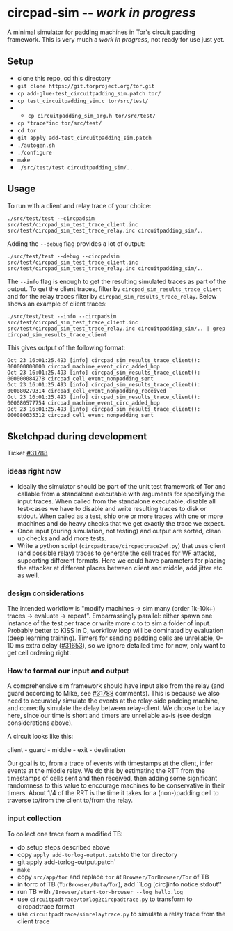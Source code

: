 # circpad-sim -- *work in progress*
A minimal simulator for padding machines in Tor's circuit padding framework.
This is very much a *work in progress*, not ready for use just yet. 

## Setup
- clone this repo, cd this directory
- `git clone https://git.torproject.org/tor.git`
- `cp add-glue-test_circuitpadding_sim.patch tor/`
- `cp test_circuitpadding_sim.c tor/src/test/`
- - `cp circuitpadding_sim_arg.h tor/src/test/`
- `cp *trace*inc tor/src/test/`
- `cd tor`
- `git apply add-test_circuitpadding_sim.patch`
- `./autogen.sh`
- `./configure`
- `make`
- `./src/test/test circuitpadding_sim/..`

## Usage
To run with a client and relay trace of your choice:

`./src/test/test --circpadsim src/test/circpad_sim_test_trace_client.inc src/test/circpad_sim_test_trace_relay.inc circuitpadding_sim/..`

Adding the `--debug` flag provides a lot of output:

`./src/test/test --debug --circpadsim src/test/circpad_sim_test_trace_client.inc src/test/circpad_sim_test_trace_relay.inc circuitpadding_sim/..`

The `--info` flag is enough to get the resulting simulated traces as part of the
output. To get the client traces, filter by `circpad_sim_results_trace_client`
and for the relay traces filter by `circpad_sim_results_trace_relay`. Below
shows an example of client traces:

`./src/test/test --info --circpadsim src/test/circpad_sim_test_trace_client.inc src/test/circpad_sim_test_trace_relay.inc circuitpadding_sim/.. | grep circpad_sim_results_trace_client`

This gives output of the following format:

```
Oct 23 16:01:25.493 [info] circpad_sim_results_trace_client(): 000000000000 circpad_machine_event_circ_added_hop
Oct 23 16:01:25.493 [info] circpad_sim_results_trace_client(): 000000084278 circpad_cell_event_nonpadding_sent
Oct 23 16:01:25.493 [info] circpad_sim_results_trace_client(): 000080279314 circpad_cell_event_nonpadding_received
Oct 23 16:01:25.493 [info] circpad_sim_results_trace_client(): 000080577754 circpad_machine_event_circ_added_hop
Oct 23 16:01:25.493 [info] circpad_sim_results_trace_client(): 000080635312 circpad_cell_event_nonpadding_sent
```

## Sketchpad during development
Ticket [#31788](https://trac.torproject.org/projects/tor/ticket/31788)

### ideas right now
- Ideally the simulator should be part of the unit test framework of Tor and
  callable from a standalone executable with arguments for specifying the input
  traces. When called from the standalone executable, disable all test-cases we
  have to disable and write resulting traces to disk or stdout. When called as a
  test, ship one or more traces with one or more machines and do heavy checks
  that we get exactly the trace we expect.
- Once input (during simulation, not testing) and output are sorted, clean up
  checks and add more tests. 
- Write a python script (`circpadtrace/circpadtrace2wf.py`) that uses client
  (and possible relay) traces to generate the cell traces for WF attacks,
  supporting different formats. Here we could have parameters for placing the
  attacker at different places between client and middle, add jitter etc as
  well.

### design considerations
The intended workflow is "modify machines -> sim many (order 1k-10k+) traces ->
evaluate -> repeat". Embarrassingly parallel: either spawn one instance of the
test per trace or write more c to to sim a folder of input. Probably better to
KISS in C, workflow loop will be dominated by evaluation (deep learning
training). Timers for sending padding cells are unreliable, 0-10 ms extra delay
([#31653](https://trac.torproject.org/projects/tor/ticket/31653)), so we ignore
detailed time for now, only want to get cell ordering right.

### How to format our input and output
A comprehensive sim framework should have input also from the relay (and guard
according to Mike, see
[#31788](https://trac.torproject.org/projects/tor/ticket/31788) comments). This
is because we also need to accurately simulate the events at the relay-side
padding machine, and correctly simulate the delay between relay-client. We
choose to be lazy here, since our time is short and timers are unreliable as-is
(see design considerations above). 

A circuit looks like this:

client - guard - middle - exit - destination

Our goal is to, from a trace of events with timestamps at the client, infer
events at the middle relay. We do this by estimating the RTT from the timestamps
of cells sent and then received, then adding some significant randomness to this
value to encourage machines to be conservative in their timers. About 1/4 of the
RRT is the time it takes for a (non-)padding cell to traverse to/from the client
to/from the relay.

### input collection
To collect one trace from a modified TB:
- do setup steps described above
- copy `apply add-torlog-output.patch`to the tor directory
- git apply add-torlog-output.patch`
- `make`
- copy `src/app/tor` and replace `tor` at `Browser/TorBrowser/Tor` of TB
- in torrc of TB (`TorBrowser/Data/Tor`), add ``Log [circ]info notice stdout''
- run TB with `/Browser/start-tor-browser --log hello.log`
- use `circuitpadtrace/torlog2circpadtrace.py` to transform to circpadtrace format
- use `circuitpadtrace/simrelaytrace.py` to simulate a relay trace from the
  client trace

